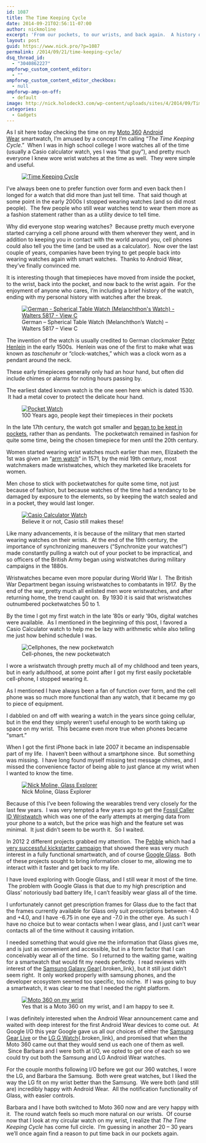 ```yaml
---
id: 1087
title: The Time Keeping Cycle
date: 2014-09-21T02:56:11-07:00
author: nickmoline
excerpt: 'From our pockets, to our wrists, and back again.  A history of how watches move in and out of our pockets.'
layout: post
guid: https://www.nick.pro/?p=1087
permalink: /2014/09/21/time-keeping-cycle/
dsq_thread_id:
  - "3040862227"
ampforwp_custom_content_editor:
  - ""
ampforwp_custom_content_editor_checkbox:
  - null
ampforwp-amp-on-off:
  - default
image: http://nick.holodeck3.com/wp-content/uploads/sites/4/2014/09/Time-Keeping-Cycle.jpg
categories:
  - Gadgets
---
```

As I sit here today checking the time on my <a title="Moto 360" href="https://moto360.motorola.com/" target="_blank" rel="noopener noreferrer">Moto 360</a>&nbsp;<a title="Android Wear" href="http://www.android.com/wear/" target="_blank" rel="noopener noreferrer">Android Wear</a>&nbsp;smartwatch, I&#8217;m amused by a concept I&#8217;m calling &#8220;_The Time Keeping Cycle_.&#8221; &nbsp;When I was in high school college I wore watches all of the time (usually a Casio calculator watch, yes I was &#8220;that guy&#8221;), and pretty much everyone I knew wore wrist watches at the time as well. &nbsp;They were simple and useful.

<!--more-->

<div class="wp-block-image">
  <figure class="alignleft"><a href="https://i1.wp.com/www.nick.pro/wp-content/uploads/sites/4/2014/09/Time-Keeping-Cycle.jpg?ssl=1"><img src="https://i2.wp.com/www.nick.pro/wp-content/uploads/sites/4/2014/09/Time-Keeping-Cycle-300x300.jpg?resize=300%2C300&#038;ssl=1" alt="Time Keeping Cycle" class="wp-image-1113" srcset="https://i2.wp.com/nick.holodeck3.com/wp-content/uploads/sites/4/2014/09/Time-Keeping-Cycle.jpg?resize=300%2C300 300w, https://i2.wp.com/nick.holodeck3.com/wp-content/uploads/sites/4/2014/09/Time-Keeping-Cycle.jpg?resize=150%2C150 150w, https://i2.wp.com/nick.holodeck3.com/wp-content/uploads/sites/4/2014/09/Time-Keeping-Cycle.jpg?resize=1024%2C1024 1024w, https://i2.wp.com/nick.holodeck3.com/wp-content/uploads/sites/4/2014/09/Time-Keeping-Cycle.jpg?resize=1000%2C1000 1000w, https://i2.wp.com/nick.holodeck3.com/wp-content/uploads/sites/4/2014/09/Time-Keeping-Cycle.jpg?resize=120%2C120 120w, https://i2.wp.com/nick.holodeck3.com/wp-content/uploads/sites/4/2014/09/Time-Keeping-Cycle.jpg?resize=50%2C50 50w, https://i2.wp.com/nick.holodeck3.com/wp-content/uploads/sites/4/2014/09/Time-Keeping-Cycle.jpg?w=1180 1180w" sizes="(max-width: 300px) 100vw, 300px" data-recalc-dims="1" /></a></figure>
</div>

I&#8217;ve always been one to prefer function over form and even back then I longed for a watch that did more than just tell time. &nbsp;That said though at some point in the early 2000s I stopped wearing watches (and so did most people). &nbsp;The few people who still wear watches tend to wear them more as a fashion statement rather than as a utility device to tell time.

Why did everyone stop wearing watches? &nbsp;Because pretty much everyone started carrying a cell phone around with them wherever they went, and in addition to keeping you in contact with the world around you, cell phones could also tell you the time (and be used as a calculator). &nbsp;Now over the last couple of years, companies have been trying to get people back into wearing watches again with smart watches. &nbsp;Thanks to Android Wear, they&#8217;ve finally convinced me.

It is interesting though that timepieces have moved from inside the pocket, to the wrist, back into the pocket, and now back to the wrist again. &nbsp;For the enjoyment of anyone who cares, I&#8217;m including a brief history of the watch, ending with my personal history with watches after the break.

<div class="wp-block-image">
  <figure class="alignright"><a href="https://www.nick.pro/2014/09/21/time-keeping-cycle/german_-_spherical_table_watch_melanchthons_watch_-_walters_5817_-_view_c/" rel="attachment wp-att-1088"><img src="https://i2.wp.com/www.nick.pro/wp-content/uploads/sites/4/2014/09/German_-_Spherical_Table_Watch_Melanchthons_Watch_-_Walters_5817_-_View_C-300x197.jpg?resize=300%2C197&#038;ssl=1" alt="German - Spherical Table Watch (Melanchthon's Watch) - Walters 5817 - View C" class="wp-image-1088" srcset="https://i0.wp.com/nick.holodeck3.com/wp-content/uploads/sites/4/2014/09/German_-_Spherical_Table_Watch_Melanchthons_Watch_-_Walters_5817_-_View_C.jpg?resize=300%2C197 300w, https://i0.wp.com/nick.holodeck3.com/wp-content/uploads/sites/4/2014/09/German_-_Spherical_Table_Watch_Melanchthons_Watch_-_Walters_5817_-_View_C.jpg?resize=1024%2C673 1024w, https://i0.wp.com/nick.holodeck3.com/wp-content/uploads/sites/4/2014/09/German_-_Spherical_Table_Watch_Melanchthons_Watch_-_Walters_5817_-_View_C.jpg?resize=1000%2C657 1000w, https://i0.wp.com/nick.holodeck3.com/wp-content/uploads/sites/4/2014/09/German_-_Spherical_Table_Watch_Melanchthons_Watch_-_Walters_5817_-_View_C.jpg?resize=182%2C120 182w, https://i0.wp.com/nick.holodeck3.com/wp-content/uploads/sites/4/2014/09/German_-_Spherical_Table_Watch_Melanchthons_Watch_-_Walters_5817_-_View_C.jpg?w=1800 1800w, https://i0.wp.com/nick.holodeck3.com/wp-content/uploads/sites/4/2014/09/German_-_Spherical_Table_Watch_Melanchthons_Watch_-_Walters_5817_-_View_C.jpg?w=1520 1520w" sizes="(max-width: 300px) 100vw, 300px" data-recalc-dims="1" /></a><figcaption>German &#8211; Spherical Table Watch (Melanchthon&#8217;s Watch) &#8211; Walters 5817 &#8211; View C</figcaption></figure>
</div>

The invention of the watch is usually credited to German clockmaker <a title="Peter Henlein" href="http://en.wikipedia.org/wiki/Peter_Henlein" target="_blank" rel="noopener noreferrer">Peter Henlein</a>&nbsp;in the early 1500s. &nbsp;Henlein was one of the first to make what was known as _taschenuhr_ or &#8220;clock-watches,&#8221; which was a clock worn as a pendant around the neck.

These early timepieces generally only had an hour hand, but often did include chimes or alarms for noting hours passing by.

The earliest dated known watch is the&nbsp;one seen here which is dated 1530. &nbsp;It had a metal cover to protect the delicate hour hand.

<div class="wp-block-image">
  <figure class="alignleft"><a href="https://i0.wp.com/www.nick.pro/wp-content/uploads/sites/4/2014/09/1015824_56041469.jpg?ssl=1"><img src="https://i1.wp.com/www.nick.pro/wp-content/uploads/sites/4/2014/09/1015824_56041469-300x246.jpg?resize=300%2C246&#038;ssl=1" alt="Pocket Watch" class="wp-image-1112" srcset="https://i0.wp.com/nick.holodeck3.com/wp-content/uploads/sites/4/2014/09/1015824_56041469.jpg?resize=300%2C246 300w, https://i0.wp.com/nick.holodeck3.com/wp-content/uploads/sites/4/2014/09/1015824_56041469.jpg?resize=1024%2C842 1024w, https://i0.wp.com/nick.holodeck3.com/wp-content/uploads/sites/4/2014/09/1015824_56041469.jpg?resize=1000%2C823 1000w, https://i0.wp.com/nick.holodeck3.com/wp-content/uploads/sites/4/2014/09/1015824_56041469.jpg?resize=145%2C120 145w, https://i0.wp.com/nick.holodeck3.com/wp-content/uploads/sites/4/2014/09/1015824_56041469.jpg?w=1520 1520w, https://i0.wp.com/nick.holodeck3.com/wp-content/uploads/sites/4/2014/09/1015824_56041469.jpg?w=2280 2280w" sizes="(max-width: 300px) 100vw, 300px" data-recalc-dims="1" /></a><figcaption>100 Years ago, people kept their timepieces in their pockets</figcaption></figure>
</div>

In the&nbsp;late&nbsp;17th century,&nbsp;the watch got smaller&nbsp;and <a title="The History of Watches" href="http://en.wikipedia.org/wiki/History_of_watches#Pocketwatches" target="_blank" rel="noopener noreferrer">began to be kept in pockets</a>, rather than as pendants. &nbsp;The pocketwatch remained in fashion for quite some time, being the chosen timepiece for men until the 20th century.

Women started wearing wrist watches much earlier than men, Elizabeth the 1st was given an &#8220;<a title="History of Watches: Wrist Watches" href="http://en.wikipedia.org/wiki/History_of_watches#Wristwatches" target="_blank" rel="noopener noreferrer">arm watch</a>&#8221; in 1571, by the mid 19th century, most watchmakers made wristwatches, which they marketed like bracelets for women.

Men chose to stick with pocketwatches for quite some time, not just because of fashion, but because watches of the time had a tendancy to be damaged by exposure to the elements, so by keeping the watch sealed and in a pocket, they would last longer.

<div class="wp-block-image">
  <figure class="alignright"><a href="http://www.amazon.com/gp/product/B000GB1R7S/ref=as_li_tl?ie=UTF8&camp=1789&creative=390957&creativeASIN=B000GB1R7S&linkCode=as2&tag=nickdotpro-20&linkId=3H5BV2UTT233QMK7" class="broken_link"><img src="https://i0.wp.com/www.nick.pro/wp-content/uploads/sites/4/2014/09/6a00d83452989a69e201156f35715b970b-800wi-190x300.jpg?resize=190%2C300&#038;ssl=1" alt="Casio Calculator Watch" class="wp-image-1096" srcset="https://i1.wp.com/nick.holodeck3.com/wp-content/uploads/sites/4/2014/09/6a00d83452989a69e201156f35715b970b-800wi.jpg?resize=190%2C300 190w, https://i1.wp.com/nick.holodeck3.com/wp-content/uploads/sites/4/2014/09/6a00d83452989a69e201156f35715b970b-800wi.jpg?resize=76%2C120 76w, https://i1.wp.com/nick.holodeck3.com/wp-content/uploads/sites/4/2014/09/6a00d83452989a69e201156f35715b970b-800wi.jpg?w=342 342w" sizes="(max-width: 190px) 100vw, 190px" data-recalc-dims="1" /></a><figcaption>Believe it or not, Casio still makes these!</figcaption></figure>
</div>

Like many advancements, it is because of the military that men started wearing watches on their wrists. &nbsp;At the end of the 19th century, the importance of synchronizing maneuvers (&#8220;Synchronize your watches!&#8221;) made constantly pulling a watch out of your pocket to be impractical, and so officers of the British Army began using wistwatches during military campaigns in the 1880s.

Wristwatches became even more popular during World War I. &nbsp;The British War Department began issuing wristwatches to combatants in 1917. &nbsp;By the end of the war, pretty much all enlisted men wore wristwatches, and after returning home, the trend caught on. &nbsp;By 1930 it is said that wristwatches outnumbered pocketwatches 50 to 1.

By the time I got my first watch in the late &#8217;80s or early &#8217;90s, digital watches were available. &nbsp;As I mentioned in the beginning of this post, I favored a Casio Calculator watch to help me be lazy with arithmetic while also telling me just how behind schedule I was.

<div class="wp-block-image size-medium wp-image-1101">
  <figure class="alignleft"><img src="https://i2.wp.com/www.nick.pro/wp-content/uploads/sites/4/2014/09/Screen-shot-2013-03-27-at-7.00.48-AM-300x281.png?resize=300%2C281&#038;ssl=1" alt="Cellphones, the new pocketwatch" class="wp-image-1101" srcset="https://i2.wp.com/nick.holodeck3.com/wp-content/uploads/sites/4/2014/09/Screen-shot-2013-03-27-at-7.00.48-AM.png?resize=300%2C281 300w, https://i2.wp.com/nick.holodeck3.com/wp-content/uploads/sites/4/2014/09/Screen-shot-2013-03-27-at-7.00.48-AM.png?resize=128%2C120 128w, https://i2.wp.com/nick.holodeck3.com/wp-content/uploads/sites/4/2014/09/Screen-shot-2013-03-27-at-7.00.48-AM.png?w=384 384w" sizes="(max-width: 300px) 100vw, 300px" data-recalc-dims="1" /><figcaption>Cell-phones, the new pocketwatch</figcaption></figure>
</div>

I wore a wristwatch through pretty much all of my childhood and teen years, but in early adulthood, at some point after I got my first easily pocketable cell-phone, I stopped wearing it.

As I mentioned I have always been a fan of function over form, and the cell phone was so much more functional than any watch, that it became my go to piece of equipment.

I dabbled on and off with wearing a watch in the years since going cellular, but in the end they simply weren&#8217;t useful enough to be worth taking up space on my wrist. &nbsp;This became even more true when phones became &#8220;smart.&#8221;

When I got the first iPhone back in late 2007 it became an indispensable part of my life. &nbsp;I haven&#8217;t been without a smartphone since. &nbsp;But something was missing. &nbsp;I have long found myself missing text message chimes, and I missed the convenience factor of being able to just glance at my wrist when I wanted to know the time.

<div class="wp-block-image">
  <figure class="alignright"><a href="https://i1.wp.com/www.nick.pro/wp-content/uploads/sites/4/2013/04/MG_7150-2346688102-O.jpg?ssl=1"><img src="https://i1.wp.com/www.nick.pro/wp-content/uploads/sites/4/2013/04/MG_7150-2346688102-O-200x300.jpg?resize=200%2C300&#038;ssl=1" alt="Nick Moline, Glass Explorer" class="wp-image-934" srcset="https://i1.wp.com/nick.holodeck3.com/wp-content/uploads/sites/4/2013/04/MG_7150-2346688102-O.jpg?resize=200%2C300 200w, https://i1.wp.com/nick.holodeck3.com/wp-content/uploads/sites/4/2013/04/MG_7150-2346688102-O.jpg?resize=682%2C1024 682w, https://i1.wp.com/nick.holodeck3.com/wp-content/uploads/sites/4/2013/04/MG_7150-2346688102-O.jpg?w=864 864w" sizes="(max-width: 200px) 100vw, 200px" data-recalc-dims="1" /></a><figcaption>Nick Moline, Glass Explorer</figcaption></figure>
</div>

Because of this I&#8217;ve been following the wearables trend very closely for the last few years. &nbsp;I was very tempted a few years ago to get the <a href="http://www.cnet.com/products/fossil-caller-id-wristwatch-w-bluetooth/" target="_blank" rel="noopener noreferrer">Fossil Caller ID Wristwatch</a> which was one of the early attempts at merging data from your phone to a watch, but the price was high and the feature set was minimal. &nbsp;It just didn&#8217;t seem to be worth it. &nbsp;So I waited.

In 2012 2 different projects grabbed my attention. &nbsp;The <a href="http://www.amazon.com/gp/product/B00BKEQBI0/ref=as_li_tl?ie=UTF8&camp=1789&creative=390957&creativeASIN=B00BKEQBI0&linkCode=as2&tag=nickdotpro-20&linkId=ELSRGANHGGU27CR7" target="_blank" rel="noopener noreferrer" class="broken_link">Pebble</a>&nbsp;which had a <a href="https://www.kickstarter.com/projects/597507018/pebble-e-paper-watch-for-iphone-and-android" target="_blank" rel="noopener noreferrer">very successful kickstarter campaign</a>&nbsp;that showed there was very much interest in a fully functional smartwatch, and of course <a title="Looking at Life from the Other Side of the Glass" href="https://www.nick.pro/2013/04/16/looking-at-life-from-the-other-side-of-the-glass/" target="_blank" rel="noopener noreferrer">Google Glass</a>. &nbsp;Both of these projects sought to bring information&nbsp;closer to me, allowing me to interact with it faster and get back to my life.

I have loved exploring with Google Glass, and I still wear it most of the time. &nbsp;The problem with Google Glass is that due to my high prescription and Glass&#8217; notoriously bad battery life, I can&#8217;t feasibly wear glass all of the time.

I unfortunately cannot get prescription frames for Glass due to the fact that the frames currently available for Glass only suit prescriptions between -4.0 and +4.0, and I have -6.75 in one eye and -7.0 in the other eye. &nbsp;As such I have no choice but to wear contacts when I wear glass, and I just can&#8217;t wear contacts all of the time without it causing irritation.

I needed something that would give me the information that Glass gives me, and is just as convenient and accessible, but in a form factor that I can conceivably wear all of the time. &nbsp;So I returned to the waiting game, waiting for a smartwatch that would fit my needs perfectly. &nbsp;I read reviews with interest of the [Samsung Galaxy Gear](http://www.amazon.com/gp/product/B00JBJ3I4Q/ref=as_li_tl?ie=UTF8&camp=1789&creative=390957&creativeASIN=B00JBJ3I4Q&linkCode=as2&tag=nickdotpro-20&linkId=6UWU3J3JKFP4CXGZ){.broken_link}, but it still just didn&#8217;t seem right. &nbsp;It only worked properly with samsung phones, and the developer ecosystem seemed too specific, too niche. &nbsp;If I was going to buy a smartwatch, it was clear to me that I needed the right platform.<figure class="wp-block-embed-youtube wp-block-embed is-type-rich is-provider-embed-handler wp-embed-aspect-16-9 wp-has-aspect-ratio">

<div class="wp-block-embed__wrapper">
  <span class="embed-youtube" style="text-align:center; display: block;"></span>
</div></figure> 

<div class="wp-block-image">
  <figure class="alignleft"><a href="https://i0.wp.com/www.nick.pro/wp-content/uploads/sites/4/2014/09/IMG_20140920_160725-e1411275704172.jpg?ssl=1"><img src="https://i0.wp.com/www.nick.pro/wp-content/uploads/sites/4/2014/09/IMG_20140920_160725-e1411275704172-300x300.jpg?resize=300%2C300&#038;ssl=1" alt="Moto 360 on my wrist" class="wp-image-1109" srcset="https://i2.wp.com/nick.holodeck3.com/wp-content/uploads/sites/4/2014/09/IMG_20140920_160725-e1411275704172.jpg?resize=300%2C300 300w, https://i2.wp.com/nick.holodeck3.com/wp-content/uploads/sites/4/2014/09/IMG_20140920_160725-e1411275704172.jpg?resize=150%2C150 150w, https://i2.wp.com/nick.holodeck3.com/wp-content/uploads/sites/4/2014/09/IMG_20140920_160725-e1411275704172.jpg?resize=1024%2C1024 1024w, https://i2.wp.com/nick.holodeck3.com/wp-content/uploads/sites/4/2014/09/IMG_20140920_160725-e1411275704172.jpg?resize=1000%2C1000 1000w, https://i2.wp.com/nick.holodeck3.com/wp-content/uploads/sites/4/2014/09/IMG_20140920_160725-e1411275704172.jpg?resize=120%2C120 120w, https://i2.wp.com/nick.holodeck3.com/wp-content/uploads/sites/4/2014/09/IMG_20140920_160725-e1411275704172.jpg?resize=50%2C50 50w, https://i2.wp.com/nick.holodeck3.com/wp-content/uploads/sites/4/2014/09/IMG_20140920_160725-e1411275704172.jpg?w=1852 1852w, https://i2.wp.com/nick.holodeck3.com/wp-content/uploads/sites/4/2014/09/IMG_20140920_160725-e1411275704172.jpg?w=1520 1520w" sizes="(max-width: 300px) 100vw, 300px" data-recalc-dims="1" /></a><figcaption>Yes that is a Moto 360 on my wrist, and I am happy to see it.</figcaption></figure>
</div>

I was definitely interested when the Android Wear announcement came and waited with deep interest for the first Android Wear devices to come out. &nbsp;At Google I/O this year Google gave us all our choices of either the [Samsung Gear Live](http://www.amazon.com/gp/product/B00LTR5HP6/ref=as_li_tl?ie=UTF8&camp=1789&creative=390957&creativeASIN=B00LTR5HP6&linkCode=as2&tag=nickdotpro-20&linkId=QTCKEBUUCA6TKWQI)&nbsp;or the [LG G Watch](http://www.amazon.com/gp/product/B00LB2ZQ3C/ref=as_li_tl?ie=UTF8&camp=1789&creative=390957&creativeASIN=B00LB2ZQ3C&linkCode=as2&tag=nickdotpro-20&linkId=MWO7EWPFP7QKZDQQ){.broken_link}, and promised that when the Moto 360 came out that they would send us each one of them as well. &nbsp;Since Barbara and I were both at I/O, we opted to get one of each so we could try out both the Samsung and LG Android Wear watches.

For the couple months following I/O before we got our 360 watches, I wore the LG, and Barbara the Samsung. &nbsp;Both were great watches, but I liked the way the LG fit on my wrist better than the Samsung. &nbsp;We were both (and still are) incredibly happy with Android Wear. &nbsp;All the notification functionality of Glass, with easier controls.

Barbara and I have both switched to Moto 360 now and are very happy with it. &nbsp;The round watch feels so much more natural on our wrists. &nbsp;Of course now that I look at my circular watch on my wrist, I realize that _The Time Keeping Cycle_ has come full circle. &nbsp;I&#8217;m guessing in another 20 &#8211; 30 years we&#8217;ll once again find a reason to put time back in our pockets again.